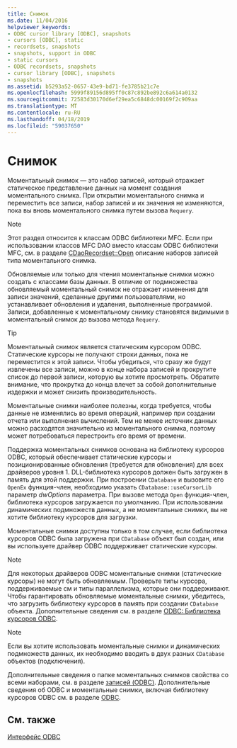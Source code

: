 ```yaml
---
title: Снимок
ms.date: 11/04/2016
helpviewer_keywords:
- ODBC cursor library [ODBC], snapshots
- cursors [ODBC], static
- recordsets, snapshots
- snapshots, support in ODBC
- static cursors
- ODBC recordsets, snapshots
- cursor library [ODBC], snapshots
- snapshots
ms.assetid: b5293a52-0657-43e9-bd71-fe3785b21c7e
ms.openlocfilehash: 5999f89156d895ff0c87c892be892c6a614a0132
ms.sourcegitcommit: 72583d30170d6ef29ea5c6848dc00169f2c909aa
ms.translationtype: MT
ms.contentlocale: ru-RU
ms.lasthandoff: 04/18/2019
ms.locfileid: "59037650"
---
```

# <a name="snapshot"></a>Снимок

Моментальный снимок — это набор записей, который отражает статическое представление данных на момент создания моментального снимка. При открытии моментального снимка и переместить все записи, набор записей и их значения не изменяются, пока вы вновь моментального снимка путем вызова `Requery`.

> [!NOTE]
>  Этот раздел относится к классам ODBC библиотеки MFC. Если при использовании классов MFC DAO вместо классам ODBC библиотеки MFC, см. в разделе [CDaoRecordset::Open](../../mfc/reference/cdaorecordset-class.md#open) описание наборов записей типа моментального снимка.

Обновляемые или только для чтения моментальные снимки можно создать с классами базы данных. В отличие от подмножества обновляемый моментальный снимок не отражает изменения для записи значений, сделанные другими пользователями, но устанавливает обновления и удаления, выполненные программой. Записи, добавленные к моментальному снимку становятся видимыми в моментальный снимок до вызова метода `Requery`.

> [!TIP]
>  Моментальный снимок является статическим курсором ODBC. Статические курсоры не получают строки данных, пока не переместится к этой записи. Чтобы убедиться, что сразу же будут извлечены все записи, можно в конце набора записей и прокрутите список до первой записи, которую вы хотите просмотреть. Обратите внимание, что прокрутка до конца влечет за собой дополнительные издержки и может снизить производительность.

Моментальные снимки наиболее полезны, когда требуется, чтобы данные не изменялись во время операций, например при создании отчета или выполнения вычислений. Тем не менее источник данных можно расходятся значительно из моментального снимка, поэтому может потребоваться перестроить его время от времени.

Поддержка моментальных снимков основана на библиотеку курсоров ODBC, который обеспечивает статические курсоры и позиционированные обновления (требуется для обновления) для всех драйверов уровня 1. DLL-библиотека курсоров должен быть загружен в память для этой поддержки. При построении `CDatabase` и вызовите его `OpenEx` функция-член, необходимо указать `CDatabase::useCursorLib` параметр *dwOptions* параметра. При вызове метода `Open` функция-член, библиотека курсоров загружается по умолчанию. При использовании динамических подмножеств данных, а не моментальные снимки, вы не хотите библиотеку курсоров для загрузки.

Моментальные снимки доступны только в том случае, если библиотека курсоров ODBC была загружена при `CDatabase` объект был создан, или вы используете драйвер ODBC поддерживает статические курсоры.

> [!NOTE]
>  Для некоторых драйверов ODBC моментальные снимки (статические курсоры) не могут быть обновляемым. Проверьте типы курсора, поддерживаемые см и типы параллелизма, которые они поддерживают. Чтобы гарантировать обновляемые моментальные снимки, убедитесь, что загрузить библиотеку курсоров в память при создании `CDatabase` объекта. Дополнительные сведения см. в разделе [ODBC: Библиотека курсоров ODBC](../../data/odbc/odbc-the-odbc-cursor-library.md).

> [!NOTE]
>  Если вы хотите использовать моментальные снимки и динамических подмножеств данных, их необходимо вводить в двух разных `CDatabase` объектов (подключения).

Дополнительные сведения о папке моментальных снимков свойства со всеми наборами, см. в разделе [записей (ODBC)](../../data/odbc/recordset-odbc.md). Дополнительные сведения об ODBC и моментальные снимки, включая библиотеку курсоров ODBC см. в разделе [ODBC](../../data/odbc/odbc-basics.md).

## <a name="see-also"></a>См. также

[Интерфейс ODBC](../../data/odbc/open-database-connectivity-odbc.md)